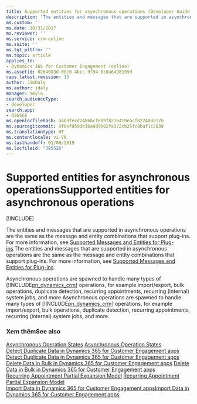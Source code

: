 ```yaml
---
title: Supported entities for asynchronous operations (Developer Guide for Dynamics 365 for Customer Engagement apps) | MicrosoftDocs
description: 'The entities and messages that are supported in asynchronous operations are the same as the message and entity combinations that support plug-ins. For more information, seeSupported Messages and Entities for Plug-ins. '
ms.custom: ''
ms.date: 10/31/2017
ms.reviewer: ''
ms.service: crm-online
ms.suite: ''
ms.tgt_pltfrm: ''
ms.topic: article
applies_to:
- Dynamics 365 for Customer Engagement (online)
ms.assetid: 0264083d-08e0-4bcc-9f94-0c0a6498199d
caps.latest.revision: 15
author: JimDaly
ms.author: jdaly
manager: amyla
search.audienceType:
- developer
search.app:
- D365CE
ms.openlocfilehash: a4b9fecd2486bcf609f8276419eacf822480a17b
ms.sourcegitcommit: 9f0efd59de16a6d9902fa372cb25fc0baf1c2838
ms.translationtype: HT
ms.contentlocale: vi-VN
ms.lasthandoff: 01/08/2019
ms.locfileid: "385526"
---
```

# <a name="supported-entities-for-asynchronous-operations"></a><span data-ttu-id="b1312-103">Supported entities for asynchronous operations</span><span class="sxs-lookup"><span data-stu-id="b1312-103">Supported entities for asynchronous operations</span></span>

[!INCLUDE[](../includes/cc_applies_to_update_9_0_0.md)]

<span data-ttu-id="b1312-104">The entities and messages that are supported in asynchronous operations are the same as the message and entity combinations that support plug-ins. For more information, see [Supported Messages and Entities for Plug-ins](supported-messages-entities-plugin.md).</span><span class="sxs-lookup"><span data-stu-id="b1312-104">The entities and messages that are supported in asynchronous operations are the same as the message and entity combinations that support plug-ins. For more information, see [Supported Messages and Entities for Plug-ins](supported-messages-entities-plugin.md).</span></span>  
  
 <span data-ttu-id="b1312-105">Asynchronous operations are spawned to handle many types of [!INCLUDE[pn_dynamics_crm](../includes/pn-dynamics-crm.md)] operations, for example import/export, bulk operations, duplicate detection, recurring appointments, recurring (internal) system jobs, and more.</span><span class="sxs-lookup"><span data-stu-id="b1312-105">Asynchronous operations are spawned to handle many types of [!INCLUDE[pn_dynamics_crm](../includes/pn-dynamics-crm.md)] operations, for example import/export, bulk operations, duplicate detection, recurring appointments, recurring (internal) system jobs, and more.</span></span>  
  
### <a name="see-also"></a><span data-ttu-id="b1312-106">Xem thêm</span><span class="sxs-lookup"><span data-stu-id="b1312-106">See also</span></span>  
 <span data-ttu-id="b1312-107">[Asynchronous Operation States](asynchronous-operation-states.md) </span><span class="sxs-lookup"><span data-stu-id="b1312-107">[Asynchronous Operation States](asynchronous-operation-states.md) </span></span>  
 <span data-ttu-id="b1312-108">[Detect Duplicate Data in Dynamics 365 for Customer Engagement apps](detect-duplicate-data-for-developers.md) </span><span class="sxs-lookup"><span data-stu-id="b1312-108">[Detect Duplicate Data in Dynamics 365 for Customer Engagement apps](detect-duplicate-data-for-developers.md) </span></span>  
 <span data-ttu-id="b1312-109">[Delete Data in Bulk in Dynamics 365 for Customer Engagement apps](delete-data-bulk.md) </span><span class="sxs-lookup"><span data-stu-id="b1312-109">[Delete Data in Bulk in Dynamics 365 for Customer Engagement apps](delete-data-bulk.md) </span></span>  
 <span data-ttu-id="b1312-110">[Recurring Appointment Partial Expansion Model](recurring-appointment-partial-expansion-model.md) </span><span class="sxs-lookup"><span data-stu-id="b1312-110">[Recurring Appointment Partial Expansion Model](recurring-appointment-partial-expansion-model.md) </span></span>  
 [<span data-ttu-id="b1312-111">Import Data in Dynamics 365 for Customer Engagement apps</span><span class="sxs-lookup"><span data-stu-id="b1312-111">Import Data in Dynamics 365 for Customer Engagement apps</span></span>](import-data.md)
